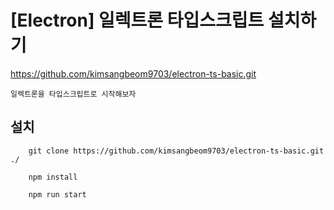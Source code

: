 # [Electron] 일렉트론 타입스크립트 설치하기

<https://github.com/kimsangbeom9703/electron-ts-basic.git>
```
일렉트론을 타입스크립트로 시작해보자
```


## 설치
```
    git clone https://github.com/kimsangbeom9703/electron-ts-basic.git ./

    npm install

    npm run start
```


